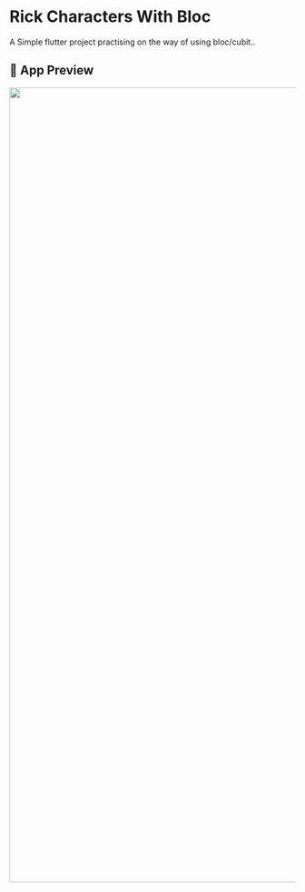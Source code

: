 # Rick Characters With Bloc

A Simple flutter project practising on the way of using bloc/cubit..

##  📸  App Preview

<img src="https://github.com/AhmedRamy20/characters_with_bloc/assets/103888249/e5a8576e-71b9-4441-b907-46e07e6fc35b" width=900 height=1400>
